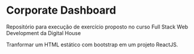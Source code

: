 # Corporate Dashboard

Repositório para execução de exercício proposto no curso Full Stack Web Development da Digital House

Tranformar um HTML estático com bootstrap em um projeto ReactJS.
